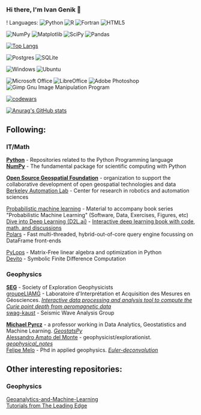 ### Hi there, I'm Ivan Genik 👋

<!--
**ivgnk/ivgnk** is a ✨ _special_ ✨ repository because its `README.md` (this file) appears on your GitHub profile.

Here are some ideas to get you started:

- 🔭 I’m currently working on ...
- 🌱 I’m currently learning ...
- 👯 I’m looking to collaborate on ...
- 🤔 I’m looking for help with ...
- 💬 Ask me about ...
- 📫 How to reach me: ...
- 😄 Pronouns: ...
- ⚡ Fun fact: ...
-->
! Languages:
![Python](https://img.shields.io/badge/python-3670A0?style=for-the-badge&logo=python&logoColor=ffdd54) 
![R](https://img.shields.io/badge/r-%23276DC3.svg?style=for-the-badge&logo=r&logoColor=white)
![Fortran](https://img.shields.io/badge/Fortran-%23734F96.svg?style=for-the-badge&logo=fortran&logoColor=white)
![HTML5](https://img.shields.io/badge/html5-%23E34F26.svg?style=for-the-badge&logo=html5&logoColor=white)

![NumPy](https://img.shields.io/badge/numpy-%23013243.svg?style=for-the-badge&logo=numpy&logoColor=white) ![Matplotlib](https://img.shields.io/badge/Matplotlib-%23ffffff.svg?style=for-the-badge&logo=Matplotlib&logoColor=black) ![SciPy](https://img.shields.io/badge/SciPy-%230C55A5.svg?style=for-the-badge&logo=scipy&logoColor=%white)
 ![Pandas](https://img.shields.io/badge/pandas-%23150458.svg?style=for-the-badge&logo=pandas&logoColor=white)





[![Top Langs](https://github-readme-stats.vercel.app/api/top-langs/?username=ivgnk&layout=compact)](https://github.com/ivgnk/github-readme-stats)

![Postgres](https://img.shields.io/badge/postgres-%23316192.svg?style=for-the-badge&logo=postgresql&logoColor=white)
![SQLite](https://img.shields.io/badge/sqlite-%2307405e.svg?style=for-the-badge&logo=sqlite&logoColor=white)

![Windows](https://img.shields.io/badge/Windows-0078D6?style=for-the-badge&logo=windows&logoColor=white) ![Ubuntu](https://img.shields.io/badge/Ubuntu-E95420?style=for-the-badge&logo=ubuntu&logoColor=white)

![Microsoft Office](https://img.shields.io/badge/Microsoft_Office-D83B01?style=for-the-badge&logo=microsoft-office&logoColor=white) ![LibreOffice](https://img.shields.io/badge/LibreOffice-%2318A303?style=for-the-badge&logo=LibreOffice&logoColor=white)
![Adobe Photoshop](https://img.shields.io/badge/adobe%20photoshop-%2331A8FF.svg?style=for-the-badge&logo=adobe%20photoshop&logoColor=white) ![Gimp Gnu Image Manipulation Program](https://img.shields.io/badge/Gimp-657D8B?style=for-the-badge&logo=gimp&logoColor=FFFFFF)

[![codewars](https://www.codewars.com/users/ivgnk/badges/small)](https://www.codewars.com/users/ivgnk) 

[![Anurag's GitHub stats](https://github-readme-stats.vercel.app/api?username=ivgnk)](https://github.com/ivgnk/github-readme-stats)

<!--
![](https://komarev.com/ghpvc/?username=ivgnk)

[![trophy](https://github-profile-trophy.vercel.app/?username=ivgnk)](https://github.com/ryo-ma/github-profile-trophy)
[![GitHub Streak](https://github-readme-streak-stats.herokuapp.com/?user=ivgnk)](https://git.io/streak-stats)
-->

## Following:                  
### IT/Math
**[Python](https://github.com/python)** - Repositories related to the Python Programming language             
**[NumPy](https://github.com/numpy)** - The fundamental package for scientific computing with Python                

**[Open Source Geospatial Foundation](https://github.com/OSGeo)** - organization to support the collaborative development of open geospatial technologies and data
[Berkeley Automation Lab](https://github.com/BerkeleyAutomation) - Center for research in robotics and automation sciences             

[Probabilistic machine learning](https://github.com/probml) - Material to accompany book series "Probabilistic Machine Learning" (Software, Data, Exercises, Figures, etc)
[Dive into Deep Learning (D2L.ai)](https://github.com/d2l-ai) - [Interactive deep learning book with code, math, and discussions](https://d2l.ai/)                   
[Polars](https://github.com/pola-rs) - Fast multi-threaded, hybrid-out-of-core query engine focussing on DataFrame front-ends     
               

[PyLops](https://github.com/PyLops) - Matrix-Free linear algebra and optimization in Python               
[Devito](https://github.com/devitocodes) - Symbolic Finite Difference Computation                             

### Geophysics                       
**[SEG](https://github.com/seg)** - Society of Exploration Geophysicists           
[groupeLIAMG](https://github.com/groupeLIAMG) - Laboratoire d'Interprétation et Acquisition des Mesures en Géosciences. *[Interactive data processing and analysis tool to compute the Curie point depth from aeromagnetic data](https://github.com/groupeLIAMG/pycpd)*                                                                       
[swag-kaust](https://github.com/swag-kaust) - Seismic Wave Analysis Group  

**[Michael Pyrcz](https://github.com/GeostatsGuy)** - a professor working in Data Analytics, Geostatistics and Machine Learning. *[GeostatsPy
](https://github.com/GeostatsGuy/GeostatsPy)*          
[Alessandro Amato del Monte](https://github.com/aadm) - geophysicist/explorationist. *[geophysical_notes](https://github.com/aadm/geophysical_notes)*                
[Felipe Melo](https://github.com/ffigura) - Phd in applied geophysics. *[Euler-deconvolution](https://github.com/ffigura/Euler-deconvolution-python)*

## Other interesting repositories:                  
### Geophysics   
[Geoanalytics-and-Machine-Learning](https://github.com/victsnet/Geoanalytics-and-Machine-Learning)             
[Tutorials from The Leading Edge](https://github.com/71unxv/tutorials-2016)            

<!-- Про оформление
2022 Оформляем README-файл профиля на GitHub
https://habr.com/ru/articles/649363/
2022 Как креативно оформить профиль на GitHub, чтобы он привлекал внимание
https://proglib.io/p/kak-kreativno-oformit-profil-na-github-chtoby-on-privlekal-vnimanie-2022-03-17

markdown-badges
https://github.com/Ileriayo/markdown-badges
https://github.com/devicons/devicon/

Basic writing and formatting syntax
https://docs.github.com/en/get-started/writing-on-github/getting-started-with-writing-and-formatting-on-github/basic-writing-and-formatting-syntax
Персонализация профиля
https://docs.github.com/ru/account-and-profile/setting-up-and-managing-your-github-profile/customizing-your-profile/personalizing-your-profile

Примеры оформления
https://github.com/JesperDramsch
https://github.com/daniilshat/daniilshat
-->

